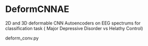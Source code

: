 # DeformCNNAE
2D and 3D deformable CNN Autoencoders on EEG spectrums for classification task ( Major Depressive Disorder vs Helathy Control)

deform_conv.py  
